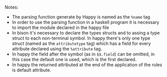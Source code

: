 Notes:
* The parsing function generate by Happy is named as the `%name` tag
* In order to use the parsing function in a haskell program it is necessary to import the module declared in the happy file
* In bison it's necessary to declare the types structs and to assing a type struct to each non-terminal symbol. In happy there's only one type struct (named as the `attributetype` tag) which has a field for every attribute declared using the `%attribute` tag.
* In happy the field after the symbol (as in `$$.field`) can be omitted, in this case the default one is used, which is the first declared.
* In happy the returned attributed at the end of the application of the rules is default attribute.
